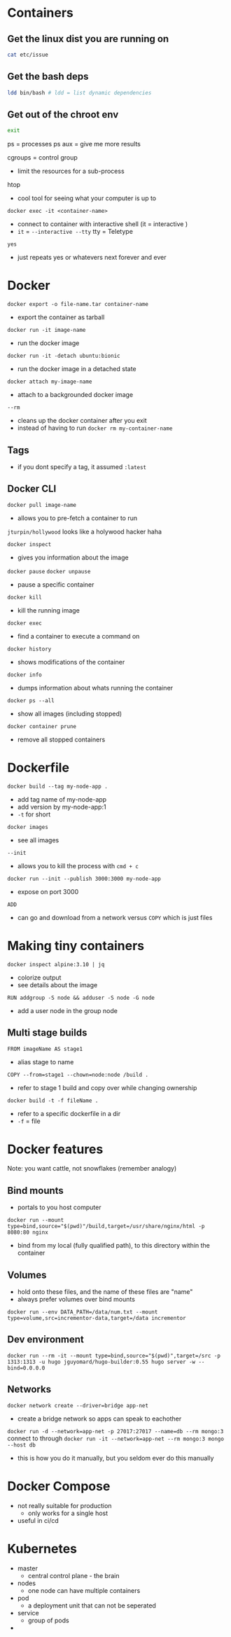 # Containers

## Get the linux dist you are running on
```zsh
cat etc/issue
```

## Get the bash deps
```zsh
ldd bin/bash # ldd = list dynamic dependencies
```

## Get out of the chroot env
```zsh
exit
```

ps = processes
ps aux = give me more results

cgroups = control group
- limit the resources for a sub-process

htop 
- cool tool for seeing what your computer is up to

`docker exec -it <container-name>`
- connect to container with interactive shell (it = interactive )
- `it` = `--interactive --tty` tty = Teletype


`yes`
- just repeats yes or whatevers next forever and ever

# Docker 

`docker export -o file-name.tar container-name`
- export the container as tarball


`docker run -it image-name`
- run the docker image

`docker run -it -detach ubuntu:bionic`
- run the docker image in a detached state

`docker attach my-image-name`
- attach to a backgrounded docker image

`--rm` 
- cleans up the docker container after you exit
- instead of having to run `docker rm my-container-name`

## Tags
- if you dont specify a tag, it assumed `:latest`

## Docker CLI

`docker pull image-name`
- allows you to pre-fetch a container to run


`jturpin/hollywood` looks like a holywood hacker haha

`docker inspect`
- gives you information about the image

`docker pause` `docker unpause`
- pause a specific container

`docker kill`
- kill the running image

`docker exec`
- find a container to execute a command on

`docker history`
- shows modifications of the container

`docker info` 
- dumps information about whats running the container

`docker ps --all`
- show all images (including stopped)

`docker container prune`
- remove all stopped containers

# Dockerfile
`docker build --tag my-node-app .`
- add tag name of my-node-app
- add version by my-node-app:1
- `-t` for short

`docker images` 
- see all images

`--init`
- allows you to kill the process with `cmd + c`

`docker run --init --publish 3000:3000 my-node-app`
- expose on port 3000

`ADD`
- can go and download from a network versus `COPY` which is just files

# Making tiny containers

`docker inspect alpine:3.10 | jq` 
- colorize output
- see details about the image

`RUN addgroup -S node && adduser -S node -G node`
- add a user node in the group node


## Multi stage builds
`FROM imageName AS stage1`
- alias stage to name
  
`COPY --from=stage1 --chown=node:node /build .`
- refer to stage 1 build and copy over while changing ownership

`docker build -t -f fileName .`
- refer to a specific dockerfile in a dir
- `-f` = file

# Docker features

Note: you want cattle, not snowflakes (remember analogy)

## Bind mounts
- portals to you host computer

`docker run --mount type=bind,source="$(pwd)"/build,target=/usr/share/nginx/html -p 8080:80 nginx`
 - bind from my local (fully qualified path), to this directory within the container

## Volumes
- hold onto these files, and the name of these files are "name"
- always prefer volumes over bind mounts

`docker run --env DATA_PATH=/data/num.txt --mount type=volume,src=incrementor-data,target=/data incrementor`

## Dev environment
`docker run --rm -it --mount type=bind,source="$(pwd)",target=/src -p 1313:1313 -u hugo jguyomard/hugo-builder:0.55 hugo server -w --bind=0.0.0.0`

## Networks
`docker network create --driver=bridge app-net`
- create a bridge network so apps can speak to eachother

`docker run -d --network=app-net -p 27017:27017 --name=db --rm mongo:3`
connect to through
`docker run -it --network=app-net --rm mongo:3 mongo --host db`
- this is how you do it manually, but you seldom ever do this manually

# Docker Compose
- not really suitable for production
  - only works for a single host
- useful in ci/cd

# Kubernetes
- master
  - central control plane - the brain
- nodes
  - one node can have multiple containers
- pod
  - a deployment unit that can not be seperated
- service
  - group of pods
- 